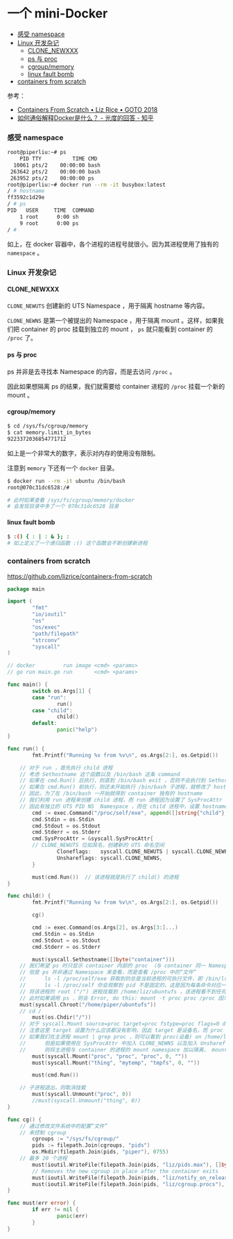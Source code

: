 # 一个 mini-Docker

<!-- @import "[TOC]" {cmd="toc" depthFrom=3 depthTo=6 orderedList=false} -->

<!-- code_chunk_output -->

- [感受 namespace](#感受-namespace)
- [Linux 开发杂记](#linux-开发杂记)
  - [CLONE_NEWXXX](#clone_newxxx)
  - [ps 与 proc](#ps-与-proc)
  - [cgroup/memory](#cgroupmemory)
  - [linux fault bomb](#linux-fault-bomb)
- [containers from scratch](#containers-from-scratch)

<!-- /code_chunk_output -->

参考：
- [Containers From Scratch • Liz Rice • GOTO 2018](https://www.youtube.com/watch?v=8fi7uSYlOdc)
- [如何通俗解释Docker是什么？ - 光度的回答 - 知乎](https://www.zhihu.com/question/28300645/answer/2488146755)

### 感受 namespace

```bash
root@piperliu:~# ps
    PID TTY          TIME CMD
  10061 pts/2    00:00:00 bash
 263642 pts/2    00:00:00 bash
 263952 pts/2    00:00:00 ps
root@piperliu:~# docker run --rm -it busybox:latest
/ # hostname
ff3592c1d29e
/ # ps
PID   USER     TIME  COMMAND
    1 root      0:00 sh
    9 root      0:00 ps
/ #
```

如上，在 docker 容器中，各个进程的进程号就很小。因为其进程使用了独有的 `namespace` 。

### Linux 开发杂记

#### CLONE_NEWXXX

`CLONE_NEWUTS` 创建新的 UTS Namespace ，用于隔离 hostname 等内容。

`CLONE_NEWNS` 是第一个被提出的 Namespace ，用于隔离 mount 。这样，如果我们把 container 的 proc 挂载到独立的 mount ， `ps` 就只能看到 container 的 `/proc` 了。

#### ps 与 proc

ps 并非是去寻找本 Namespace 的内容，而是去访问 `/proc` 。

因此如果想隔离 ps 的结果，我们就需要给 container 进程的 `/proc` 挂载一个新的 mount 。

#### cgroup/memory

```bash
$ cd /sys/fs/cgroup/memory
$ cat memory.limit_in_bytes
9223372036854771712
```

如上是一个非常大的数字，表示对内存的使用没有限制。

注意到 `memory` 下还有一个 `docker` 目录。

```bash
$ docker run --rm -it ubuntu /bin/bash
root@070c31dc6528:/#

# 此时如果查看 /sys/fs/cgroup/memory/docker
# 会发现目录中多了一个 070c31dc6528 目录
```

#### linux fault bomb

```bash
$ :() { : | : & }; :
# 如上定义了一个递归函数 :() 这个函数会不断创建新进程
```

### containers from scratch

https://github.com/lizrice/containers-from-scratch

```go
package main

import (
        "fmt"
        "io/ioutil"
        "os"
        "os/exec"
        "path/filepath"
        "strconv"
        "syscall"
)

// docker         run image <cmd> <params>
// go run main.go run       <cmd> <params>

func main() {
        switch os.Args[1] {
        case "run":
                run()
        case "child":
                child()
        default:
                panic("help")
}

func run() {
        fmt.Printf("Running %v from %v\n", os.Args[2:], os.Getpid())

    // 对于 run ，首先执行 child 进程
    // 考虑 Sethostname 这个函数以及 /bin/bash 这条 command
    // 如果在 cmd.Run() 后执行，则直到 /bin/bash exit ，否则不会执行到 Sethostname
    // 如果在 cmd.Run() 前执行，则还未开始执行 /bin/bash 子进程，就修改了 hostname ，修改的并非 container 的 hostname
    // 因此，为了在 /bin/bash 一开始就得到 container 独有的 hostname
    // 我们利用 run 进程来创建 child 进程，而 run 进程因为设置了 SysProcAttr
    // 因此有独立的 UTS PID NS  Namespace ，而在 child 进程中，设置 hostname 则就是修改的 container 的 hostname
        cmd := exec.Command("/proc/self/exe", append([]string{"child"}, os.Args[2:]...)...)
        cmd.Stdin = os.Stdin
        cmd.Stdout = os.Stdout
        cmd.Stderr = os.Stderr
        cmd.SysProcAttr = &syscall.SysProcAttr{
        // CLONE_NEWUTS 位如其名，创建新的 UTS 命名空间
                Cloneflags:   syscall.CLONE_NEWUTS | syscall.CLONE_NEWPID | syscall.CLONE_NEWNS,
                Unshareflags: syscall.CLONE_NEWNS,
        }

        must(cmd.Run())  // 该进程就是执行了 child() 的进程
}

func child() {
        fmt.Printf("Running %v from %v\n", os.Args[2:], os.Getpid())

        cg()

        cmd := exec.Command(os.Args[2], os.Args[3:]...)
        cmd.Stdin = os.Stdin
        cmd.Stdout = os.Stdout
        cmd.Stderr = os.Stderr

        must(syscall.Sethostname([]byte("container")))
    // 我们希望 ps 时只显示 container 内部的 proc （与 container 同一 Namespace 的）
    // 但是 ps 并非通过 Namespace 来查看，而是查看 /proc 中的“文件”
    //      ls -l /proc/self/exe 获取到的总是当前进程的可执行文件，即 /bin/ls
    //      ls -l /proc/self 你会观察到 pid 不是固定的，这是因为每条命令对应一个新 ls 进程
    // 将该进程的 root ("/") 进程挂载到 /home/liz/ubuntufs ，该进程看不到任何其之外的文件
    // 此时如果调用 ps ，则会 Error, do this: mount -t proc proc /proc 因为 / 下还没有 /proc 文件
    must(syscall.Chroot("/home/piper/ubuntufs"))
    // cd /
        must(os.Chdir("/"))
    // 对于 syscall.Mount source=proc target=proc fstype=proc flags=0 data=""
    // 注意这里 target 设置为什么应该都没有影响，因此 target 是设备名，而 proc 不需要设备来挂载
    // 如果我们在主进程 mount | grep proc ，则可以看到 proc(设备) on /home/liz/ubuntufs/proc type proc (rw,relatime)
    //      但是如果使用在 SysProcAttr 中加入 CLONE_NEWNS 以及加入 Unshareflags
    //      则将主进程与 container 的进程的 mount namespace 加以隔离， mount | grep proc 无法看到
        must(syscall.Mount("proc", "proc", "proc", 0, ""))
        must(syscall.Mount("thing", "mytemp", "tmpfs", 0, ""))

        must(cmd.Run())

    // 子进程退出，则取消挂载
        must(syscall.Unmount("proc", 0))
        //must(syscall.Unmount("thing", 0))
}

func cg() {
    // 通过修改文件系统中的配置“文件”
    // 来控制 cgroup
        cgroups := "/sys/fs/cgroup/"
        pids := filepath.Join(cgroups, "pids")
        os.Mkdir(filepath.Join(pids, "piper"), 0755)
    // 最多 20 个进程
        must(ioutil.WriteFile(filepath.Join(pids, "liz/pids.max"), []byte("20"), 0700))
        // Removes the new cgroup in place after the container exits
        must(ioutil.WriteFile(filepath.Join(pids, "liz/notify_on_release"), []byte("1"), 0700))
        must(ioutil.WriteFile(filepath.Join(pids, "liz/cgroup.procs"), []byte(strconv.Itoa(os.Getpid())), 0700))
}

func must(err error) {
        if err != nil {
                panic(err)
        }
}
```
